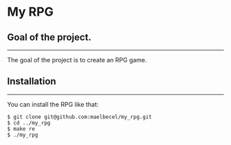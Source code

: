 # My RPG

## Goal of the project.
***
The goal of the project is to create an RPG game.

## Installation
***
You can install the RPG like that:
```
$ git clone git@github.com:maelbecel/my_rpg.git
$ cd ../my_rpg
$ make re
$ ./my_rpg
```